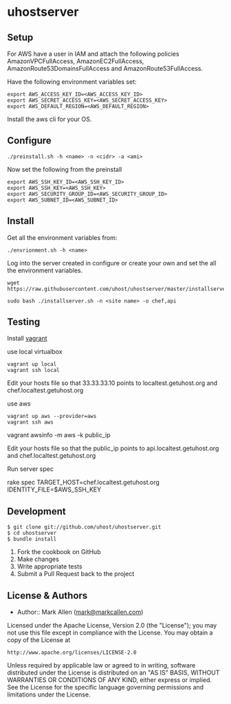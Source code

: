 uhostserver
===========

Setup
-----

For AWS have a user in IAM and attach the following policies AmazonVPCFullAccess, AmazonEC2FullAccess, AmazonRoute53DomainsFullAccess and AmazonRoute53FullAccess.

Have the following environment variables set:

````
export AWS_ACCESS_KEY_ID=<AWS_ACCESS_KEY_ID>
export AWS_SECRET_ACCESS_KEY=<AWS_SECRET_ACCESS_KEY>
export AWS_DEFAULT_REGION=<AWS_DEFAULT_REGION>
````

Install the aws cli for your OS.

Configure
---------

````
./preinstall.sh -h <name> -n <cidr> -a <ami>
````

Now set the following from the preinstall

````
export AWS_SSH_KEY_ID=<AWS_SSH_KEY_ID>
export AWS_SSH_KEY=<AWS_SSH_KEY>
export AWS_SECURITY_GROUP_ID=<AWS_SECURITY_GROUP_ID>
export AWS_SUBNET_ID=<AWS_SUBNET_ID>
````

Install
-------

Get all the environment variables from:

````
./envrionment.sh -h <name>
````

Log into the server created in configure or create your own and set the all the environment variables.

````
wget https://raw.githubusercontent.com/uhost/uhostserver/master/installserver.sh

sudo bash ./installserver.sh -n <site name> -o chef,api
````

Testing
-------

Install [vagrant](http://docs.vagrantup.com/v2/installation/)

use local virtualbox

````
vagrant up local
vagrant ssh local
````

Edit your hosts file so that 33.33.33.10 points to localtest.getuhost.org and chef.localtest.getuhost.org

use aws

````
vagrant up aws --provider=aws
vagrant ssh aws
````

vagrant awsinfo -m aws -k public_ip

Edit your hosts file so that the public_ip points to api.localtest.getuhost.org and chef.localtest.getuhost.org


Run server spec

rake spec TARGET_HOST=chef.localtest.getuhost.org IDENTITY_FILE=$AWS_SSH_KEY


Development
-----------

    $ git clone git://github.com/uhost/uhostserver.git
    $ cd uhostserver
    $ bundle install

1. Fork the cookbook on GitHub
2. Make changes
3. Write appropriate tests
4. Submit a Pull Request back to the project


License & Authors
-----------------
- Author:: Mark Allen (mark@markcallen.com)

Licensed under the Apache License, Version 2.0 (the "License");
you may not use this file except in compliance with the License.
You may obtain a copy of the License at

    http://www.apache.org/licenses/LICENSE-2.0

Unless required by applicable law or agreed to in writing, software
distributed under the License is distributed on an "AS IS" BASIS,
WITHOUT WARRANTIES OR CONDITIONS OF ANY KIND, either express or implied.
See the License for the specific language governing permissions and
limitations under the License.
